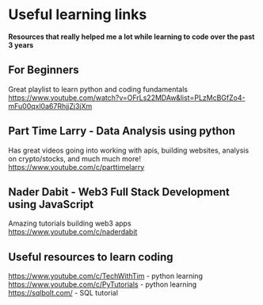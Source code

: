 # Useful learning links

**Resources that really helped me a lot while learning to code over the past 3 years**<br/>
## For Beginners
Great playlist to learn python and coding fundamentals<br/>
https://www.youtube.com/watch?v=OFrLs22MDAw&list=PLzMcBGfZo4-mFu00qxl0a67RhjjZj3jXm
## Part Time Larry - Data Analysis using python
Has great videos going into working with apis, building websites, analysis on crypto/stocks, and much much more!<br/>
https://www.youtube.com/c/parttimelarry <br/>
## Nader Dabit - Web3 Full Stack Development using JavaScript
Amazing tutorials building web3 apps <br/>
https://www.youtube.com/c/naderdabit <br/>
## Useful resources to learn coding
https://www.youtube.com/c/TechWithTim - python learning <br/>
https://www.youtube.com/c/PyTutorials - python learning <br/>
https://sqlbolt.com/ - SQL tutorial
